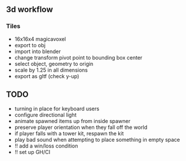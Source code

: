 ## 3d workflow

### Tiles

- 16x16x4 magicavoxel
- export to obj
- import into blender
- change transform pivot point to bounding box center
- select object, geometry to origin
- scale by 1.25 in all dimensions
- export as gltf (check y-up)

## TODO

- turning in place for keyboard users
- configure directional light
- animate spawned items up from inside spawner
- preserve player orientation when they fall off the world
- if player falls with a tower kit, respawn the kit
- play bad sound when attempting to place something in empty space
- !! add a win/loss condition
- !! set up GH/CI
